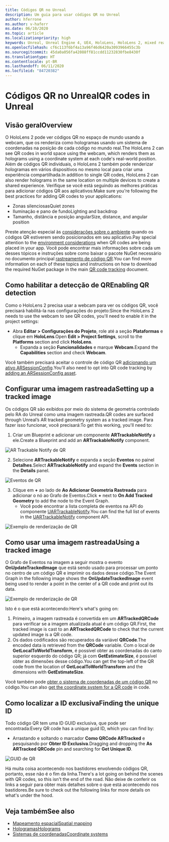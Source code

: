```yaml
---
title: Códigos QR no Unreal
description: Um guia para usar códigos QR no Unreal
author: hferrone
ms.author: v-haferr
ms.date: 06/10/2020
ms.topic: article
ms.localizationpriority: high
keywords: Unreal, Unreal Engine 4, UE4, HoloLens, HoloLens 2, mixed reality, development, features, documentation, guides, holograms, qr codes
ms.openlocfilehash: cf6c113f6bf4a13a96f46d6420a3093966455c3b
ms.sourcegitcommit: 45da0a056fa42088ff81ccdd11232830fbe8430f
ms.translationtype: HT
ms.contentlocale: pt-BR
ms.lasthandoff: 06/11/2020
ms.locfileid: "84720382"
---
```

# <a name="qr-codes-in-unreal"></a><span data-ttu-id="56fd2-104">Códigos QR no Unreal</span><span class="sxs-lookup"><span data-stu-id="56fd2-104">QR codes in Unreal</span></span>

## <a name="overview"></a><span data-ttu-id="56fd2-105">Visão geral</span><span class="sxs-lookup"><span data-stu-id="56fd2-105">Overview</span></span>

<span data-ttu-id="56fd2-106">O HoloLens 2 pode ver códigos QR no espaço de mundo usando a webcam, que os renderiza como hologramas usando um sistema de coordenadas na posição de cada código no mundo real.</span><span class="sxs-lookup"><span data-stu-id="56fd2-106">The HoloLens 2 can see QR codes in world space using the webcam, which renders them as holograms using a coordinate system at each code's real-world position.</span></span>  <span data-ttu-id="56fd2-107">Além de códigos QR individuais, o HoloLens 2 também pode renderizar hologramas em vários dispositivos no mesmo local para criar uma experiência compartilhada.</span><span class="sxs-lookup"><span data-stu-id="56fd2-107">In addition to single QR codes, HoloLens 2 can also render holograms in the same location on multiple devices to create a shared experience.</span></span> <span data-ttu-id="56fd2-108">Verifique se você está seguindo as melhores práticas para adicionar códigos QR aos aplicativos:</span><span class="sxs-lookup"><span data-stu-id="56fd2-108">Make sure you're following the best practices for adding QR codes to your applications:</span></span>

- <span data-ttu-id="56fd2-109">Zonas silenciosas</span><span class="sxs-lookup"><span data-stu-id="56fd2-109">Quiet zones</span></span>
- <span data-ttu-id="56fd2-110">Iluminação e pano de fundo</span><span class="sxs-lookup"><span data-stu-id="56fd2-110">Lighting and backdrop</span></span>
- <span data-ttu-id="56fd2-111">Tamanho, distância e posição angular</span><span class="sxs-lookup"><span data-stu-id="56fd2-111">Size, distance, and angular position</span></span>

<span data-ttu-id="56fd2-112">Preste atenção especial às [considerações sobre o ambiente](environment-considerations-for-hololens.md) quando os códigos QR estiverem sendo posicionados em seu aplicativo.</span><span class="sxs-lookup"><span data-stu-id="56fd2-112">Pay special attention to the [environment considerations](environment-considerations-for-hololens.md) when QR codes are being placed in your app.</span></span> <span data-ttu-id="56fd2-113">Você pode encontrar mais informações sobre cada um desses tópicos e instruções sobre como baixar o pacote NuGet necessário no documento principal [rastreamento de código QR](qr-code-tracking.md).</span><span class="sxs-lookup"><span data-stu-id="56fd2-113">You can find more information on each of these topics and instructions on how to download the required NuGet package in the main [QR code tracking](qr-code-tracking.md) document.</span></span> 

## <a name="enabling-qr-detection"></a><span data-ttu-id="56fd2-114">Como habilitar a detecção de QR</span><span class="sxs-lookup"><span data-stu-id="56fd2-114">Enabling QR detection</span></span>
<span data-ttu-id="56fd2-115">Como o HoloLens 2 precisa usar a webcam para ver os códigos QR, você precisará habilitá-la nas configurações do projeto:</span><span class="sxs-lookup"><span data-stu-id="56fd2-115">Since the HoloLens 2 needs to use the webcam to see QR codes, you'll need to enable it in the project settings:</span></span>
- <span data-ttu-id="56fd2-116">Abra **Editar > Configurações do Projeto**, role até a seção **Plataformas** e clique em **HoloLens**.</span><span class="sxs-lookup"><span data-stu-id="56fd2-116">Open **Edit > Project Settings**, scroll to the **Platforms** section and click **HoloLens**.</span></span>
    + <span data-ttu-id="56fd2-117">Expanda a seção **Funcionalidades** e marque **Webcam**.</span><span class="sxs-lookup"><span data-stu-id="56fd2-117">Expand the **Capabilities** section and check **Webcam**.</span></span>  

<span data-ttu-id="56fd2-118">Você também precisará aceitar o controle de código QR [adicionando um ativo ARSessionConfig](https://docs.microsoft.com/windows/mixed-reality/unreal-uxt-ch3#adding-the-session-asset).</span><span class="sxs-lookup"><span data-stu-id="56fd2-118">You'll also need to opt into QR code tracking by [adding an ARSessionConfig asset](https://docs.microsoft.com/windows/mixed-reality/unreal-uxt-ch3#adding-the-session-asset).</span></span>

## <a name="setting-up-a-tracked-image"></a><span data-ttu-id="56fd2-119">Configurar uma imagem rastreada</span><span class="sxs-lookup"><span data-stu-id="56fd2-119">Setting up a tracked image</span></span>

<span data-ttu-id="56fd2-120">Os códigos QR são exibidos por meio do sistema de geometria controlado pelo RA do Unreal como uma imagem rastreada.</span><span class="sxs-lookup"><span data-stu-id="56fd2-120">QR codes are surfaced through Unreal’s AR tracked geometry system as a tracked image.</span></span> <span data-ttu-id="56fd2-121">Para fazer isso funcionar, você precisará:</span><span class="sxs-lookup"><span data-stu-id="56fd2-121">To get this working, you'll need to:</span></span>
1. <span data-ttu-id="56fd2-122">Criar um Blueprint e adicionar um componente **ARTrackableNotify** a ele.</span><span class="sxs-lookup"><span data-stu-id="56fd2-122">Create a Blueprint and add an **ARTrackableNotify** component.</span></span>

![AR Trackable Notify de QR](images/unreal-spatialmapping-artrackablenotify.PNG)

2. <span data-ttu-id="56fd2-124">Selecione **ARTrackableNotify** e expanda a seção **Eventos** no painel **Detalhes**.</span><span class="sxs-lookup"><span data-stu-id="56fd2-124">Select **ARTrackableNotify** and expand the **Events** section in the **Details** panel.</span></span> 

![Eventos de QR](images/unreal-spatialmapping-events.PNG)

3. <span data-ttu-id="56fd2-126">Clique em **+** ao lado de **Ao Adicionar Geometria Rastreada** para adicionar o nó ao Grafo de Eventos.</span><span class="sxs-lookup"><span data-stu-id="56fd2-126">Click **+** next to **On Add Tracked Geometry** to add the node to the Event Graph.</span></span>
    - <span data-ttu-id="56fd2-127">Você pode encontrar a lista completa de eventos na API do componente [UARTrackableNotify](https://docs.unrealengine.com/API/Runtime/AugmentedReality/UARTrackableNotifyComponent/index.html).</span><span class="sxs-lookup"><span data-stu-id="56fd2-127">You can find the full list of events in the [UARTrackableNotify](https://docs.unrealengine.com/API/Runtime/AugmentedReality/UARTrackableNotifyComponent/index.html) component API.</span></span> 

![Exemplo de renderização de QR](images/unreal-qr-codes-tracked-geometry.png)

## <a name="using-a-tracked-image"></a><span data-ttu-id="56fd2-129">Como usar uma imagem rastreada</span><span class="sxs-lookup"><span data-stu-id="56fd2-129">Using a tracked image</span></span>
<span data-ttu-id="56fd2-130">O Grafo de Eventos na imagem a seguir mostra o evento **OnUpdateTrackedImage** que está sendo usado para processar um ponto no centro de um código QR e imprimir os dados desse código.</span><span class="sxs-lookup"><span data-stu-id="56fd2-130">The Event Graph in the following image shows the **OnUpdateTrackedImage** event being used to render a point in the center of a QR code and print out its data.</span></span> 

![Exemplo de renderização de QR](images/unreal-qr-render.PNG)

<span data-ttu-id="56fd2-132">Isto é o que está acontecendo:</span><span class="sxs-lookup"><span data-stu-id="56fd2-132">Here's what's going on:</span></span>
1. <span data-ttu-id="56fd2-133">Primeiro, a imagem rastreada é convertida em um **ARTrackedQRCode** para verificar se a imagem atualizada atual é um código QR.</span><span class="sxs-lookup"><span data-stu-id="56fd2-133">First, the tracked image is cast to an **ARTrackedQRCode** to check that the current updated image is a QR code.</span></span>  
2. <span data-ttu-id="56fd2-134">Os dados codificados são recuperados da variável **QRCode**.</span><span class="sxs-lookup"><span data-stu-id="56fd2-134">The encoded data is retrieved from the **QRCode** variable.</span></span> <span data-ttu-id="56fd2-135">Com o local de **GetLocalToWorldTransform**, é possível obter as coordenadas do canto superior esquerdo do código QR; já com **GetEstimateSize**, é possível obter as dimensões desse código.</span><span class="sxs-lookup"><span data-stu-id="56fd2-135">You can get the top-left of the QR code from the location of **GetLocalToWorldTransform** and the dimensions with **GetEstimateSize**.</span></span> 

<span data-ttu-id="56fd2-136">Você também pode [obter o sistema de coordenadas de um código QR](https://docs.microsoft.com/windows/mixed-reality/qr-code-tracking#getting-the-coordinate-system-for-a-qr-code) no código.</span><span class="sxs-lookup"><span data-stu-id="56fd2-136">You can also [get the coordinate system for a QR code](https://docs.microsoft.com/windows/mixed-reality/qr-code-tracking#getting-the-coordinate-system-for-a-qr-code) in code.</span></span>

## <a name="finding-the-unique-id"></a><span data-ttu-id="56fd2-137">Como localizar a ID exclusiva</span><span class="sxs-lookup"><span data-stu-id="56fd2-137">Finding the unique ID</span></span>
<span data-ttu-id="56fd2-138">Todo código QR tem uma ID GUID exclusiva, que pode ser encontrada:</span><span class="sxs-lookup"><span data-stu-id="56fd2-138">Every QR code has a unique guid ID, which you can find by:</span></span>
- <span data-ttu-id="56fd2-139">Arrastando e soltando o marcador **Como QRCode ARTracked** e pesquisando por **Obter ID Exclusiva**.</span><span class="sxs-lookup"><span data-stu-id="56fd2-139">Dragging and dropping the **As ARTracked QRCode**  pin and searching for **Get Unique ID**.</span></span>

![GUID de QR](images/unreal-qr-guid.PNG)

<span data-ttu-id="56fd2-141">Há muita coisa acontecendo nos bastidores envolvendo códigos QR, portanto, esse não é o fim da linha.</span><span class="sxs-lookup"><span data-stu-id="56fd2-141">There's a lot going on behind the scenes with QR codes, so this isn't the end of the road.</span></span> <span data-ttu-id="56fd2-142">Não deixe de conferir os links a seguir para obter mais detalhes sobre o que está acontecendo nos bastidores.</span><span class="sxs-lookup"><span data-stu-id="56fd2-142">Be sure to check out the following links for more details on what's under the hood.</span></span>

## <a name="see-also"></a><span data-ttu-id="56fd2-143">Veja também</span><span class="sxs-lookup"><span data-stu-id="56fd2-143">See also</span></span>
* [<span data-ttu-id="56fd2-144">Mapeamento espacial</span><span class="sxs-lookup"><span data-stu-id="56fd2-144">Spatial mapping</span></span>](spatial-mapping.md)
* [<span data-ttu-id="56fd2-145">Hologramas</span><span class="sxs-lookup"><span data-stu-id="56fd2-145">Holograms</span></span>](hologram.md)
* [<span data-ttu-id="56fd2-146">Sistemas de coordenadas</span><span class="sxs-lookup"><span data-stu-id="56fd2-146">Coordinate systems</span></span>](coordinate-systems.md)